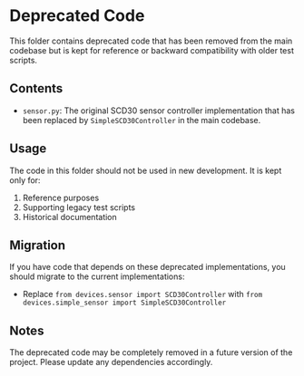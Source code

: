 # Deprecated Code

This folder contains deprecated code that has been removed from the main codebase but is kept for reference or backward compatibility with older test scripts.

## Contents

- `sensor.py`: The original SCD30 sensor controller implementation that has been replaced by `SimpleSCD30Controller` in the main codebase.

## Usage

The code in this folder should not be used in new development. It is kept only for:

1. Reference purposes
2. Supporting legacy test scripts
3. Historical documentation

## Migration

If you have code that depends on these deprecated implementations, you should migrate to the current implementations:

- Replace `from devices.sensor import SCD30Controller` with `from devices.simple_sensor import SimpleSCD30Controller`

## Notes

The deprecated code may be completely removed in a future version of the project. Please update any dependencies accordingly. 